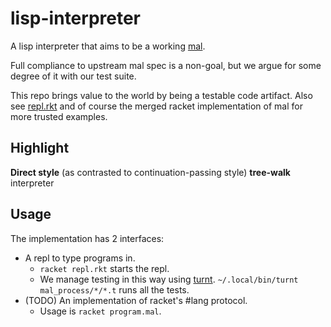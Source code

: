 # lisp-interpreter

A lisp interpreter that aims to be a working [mal].
<!-- whose implementation isn't necessarily inspiring for translation from racket to non-language-oriented programming languages. -->
Full compliance to upstream mal spec is a non-goal, but we argue for some degree of it with our test
suite.

<!-- In addition to mal's grammar (which its author describe as clojure-inspired), this interpreter -->
<!-- implements as first-class syntax the following utilities: -->
<!-- 1. `until` -->
<!--     - haskell's "until p f yields the result of applying f until p holds." -->
<!-- 2. head:tail split -->
<!-- 2. ... -->

This repo brings value to the world by being a testable code artifact. Also see [repl.rkt]
and of course the merged racket implementation of mal for more trusted examples.

## Highlight

**Direct style** (as contrasted to continuation-passing style) **tree-walk** interpreter

## Usage

The implementation has 2 interfaces:
- A repl to type programs in.
    - `racket repl.rkt` starts the repl.
    - We manage testing in this way using [turnt]. `~/.local/bin/turnt mal_process/*/*.t` runs all the tests.
- (TODO) An implementation of racket's #lang protocol.
    - Usage is `racket program.mal`.

[mal]: https://github.com/kanaka/mal
[turnt]: https://github.com/cucapra/turnt
[repl.rkt]: https://github.com/racket/racket/blob/master/racket/collects/racket/repl.rkt
